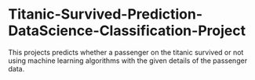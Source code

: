 # Titanic-Survived-Prediction-DataScience-Classification-Project
This projects predicts whether a passenger on the titanic survived or not using machine learning algorithms with the given details of the passenger data.
